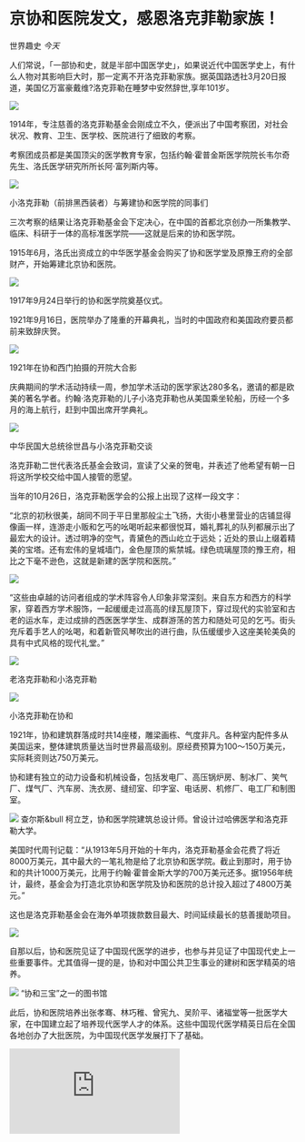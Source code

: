 # 京协和医院发文，感恩洛克菲勒家族！

<a id="profileBt"></a><a id="js_name"></a>世界趣史 _今天_


人们常说，「一部协和史，就是半部中国医学史」，如果说近代中国医学史上，有什么人物对其影响巨大时，那一定离不开洛克菲勒家族。据英国路透社3月20日报道，美国亿万富豪戴维?洛克菲勒在睡梦中安然辞世,享年101岁。

  

![](https://raw.githubusercontent.com/tpxipster/tpxGalaxy/master/vnote笔记汇/京协和医院发文，感恩洛克菲勒家族！.md/640_wx_fmt_jpeg_tp_webp_wxfrom_5_ab28f4ca2b754797a.webp)

  

1914年，专注慈善的洛克菲勒基金会刚成立不久，便派出了中国考察团，对社会状况、教育、卫生、医学校、医院进行了细致的考察。

  

考察团成员都是美国顶尖的医学教育专家，包括约翰·霍普金斯医学院院长韦尔奇先生、洛氏医学研究所所长阿·富列斯内等。

  

![](https://raw.githubusercontent.com/tpxipster/tpxGalaxy/master/vnote笔记汇/京协和医院发文，感恩洛克菲勒家族！.md/640_wx_fmt_jpeg_tp_webp_wxfrom_5_8a6ba35f54594bb88.webp)

小洛克菲勒（前排黑西装者）与筹建协和医学院的同事们

  

三次考察的结果让洛克菲勒基金会下定决心，在中国的首都北京创办一所集教学、临床、科研于一体的高标准医学院——这就是后来的协和医学院。

  

1915年6月，洛氏出资成立的中华医学基金会购买了协和医学堂及原豫王府的全部财产，开始筹建北京协和医院。

  

![](https://raw.githubusercontent.com/tpxipster/tpxGalaxy/master/vnote笔记汇/京协和医院发文，感恩洛克菲勒家族！.md/640_wx_fmt_jpeg_tp_webp_wxfrom_5_4f3aa3d499fa483c8.webp)

1917年9月24日举行的协和医学院奠基仪式。

  

1921年9月16日，医院举办了隆重的开幕典礼，当时的中国政府和美国政府要员都前来致辞庆贺。

  

![](https://raw.githubusercontent.com/tpxipster/tpxGalaxy/master/vnote笔记汇/京协和医院发文，感恩洛克菲勒家族！.md/640_wx_fmt_jpeg_tp_webp_wxfrom_5_0fbdf02e2c8a475e8.webp)

1921年在协和西门拍摄的开院大合影

  

庆典期间的学术活动持续一周，参加学术活动的医学家达280多名，邀请的都是欧美的著名学者。约翰·洛克菲勒的儿子小洛克菲勒也从美国乘坐轮船，历经一个多月的海上航行，赶到中国出席开学典礼。

  

![](https://raw.githubusercontent.com/tpxipster/tpxGalaxy/master/vnote笔记汇/京协和医院发文，感恩洛克菲勒家族！.md/640_wx_fmt_jpeg_tp_webp_wxfrom_5_a937a3b4bbcd43d3a.webp)

中华民国大总统徐世昌与小洛克菲勒交谈

  

洛克菲勒二世代表洛氏基金会致词，宣读了父亲的贺电，并表述了他希望有朝一日将这所学校交给中国人接管的愿望。

  

当年的10月26日，洛克菲勒医学会的公报上出现了这样一段文字：

“北京的初秋很美，胡同不同于平日里那般尘土飞扬，大街小巷里营业的店铺显得像画一样，连游走小贩和乞丐的吆喝听起来都很悦耳，婚礼葬礼的队列都展示出了最宏大的设计。透过明净的空气，青黛色的西山屹立于远处；近处的景山上缀着精美的宝塔。还有宏伟的皇城墙门，金色屋顶的紫禁城。绿色琉璃屋顶的豫王府，相比之下毫不逊色，这就是新建的医学院和医院。”

 ![](https://raw.githubusercontent.com/tpxipster/tpxGalaxy/master/vnote笔记汇/京协和医院发文，感恩洛克菲勒家族！.md/517580316244192.png)

“这些由卓越的访问者组成的学术阵容令人印象非常深刻。来自东方和西方的科学家，穿着西方学术服饰，一起缓缓走过高高的绿瓦屋顶下，穿过现代的实验室和古老的运水车，走过成排的西医医学学生、成群游荡的苦力和随处可见的乞丐。街头充斥着手艺人的吆喝，和着新管风琴吹出的进行曲，队伍缓缓步入这座美轮美奂的具有中式风格的现代礼堂。”

![](https://raw.githubusercontent.com/tpxipster/tpxGalaxy/master/vnote笔记汇/京协和医院发文，感恩洛克菲勒家族！.md/208210316232731.png)

老洛克菲勒和小洛克菲勒

![](https://raw.githubusercontent.com/tpxipster/tpxGalaxy/master/vnote笔记汇/京协和医院发文，感恩洛克菲勒家族！.md/560780216239737.png)

小洛克菲勒在协和

1921年，协和建筑群落成时共14座楼，雕梁画栋、气度非凡。各种室内配件多从美国运来，整体建筑质量达当时世界最高级别。原经费预算为100～150万美元，实际耗资则达750万美元。

  

协和建有独立的动力设备和机械设备，包括发电厂、高压锅炉房、制冰厂、笑气厂、煤气厂、汽车房、洗衣房、缝纫室、印字室、电话房、机修厂、电工厂和制图室。

 ![](https://raw.githubusercontent.com/tpxipster/tpxGalaxy/master/vnote笔记汇/京协和医院发文，感恩洛克菲勒家族！.md/384850116223656.png)
查尔斯&bull 柯立芝，协和医学院建筑总设计师。曾设计过哈佛医学和洛克菲勒大学。

美国时代周刊记载：“从1913年5月开始的十年内，洛克菲勒基金会花费了将近8000万美元，其中最大的一笔礼物是给了北京协和医学院。截止到那时，用于协和的共计1000万美元，比用于约翰·霍普金斯大学的700万美元还多。据1956年统计，最终，基金会为打造北京协和医学院及协和医院的总计投入超过了4800万美元。”

  

这也是洛克菲勒基金会在海外单项拨款数目最大、时间延续最长的慈善援助项目。

 ![](https://raw.githubusercontent.com/tpxipster/tpxGalaxy/master/vnote笔记汇/京协和医院发文，感恩洛克菲勒家族！.md/190370116244501.png)

自那以后，协和医院见证了中国现代医学的进步，也参与并见证了中国现代史上一些重要事件。尤其值得一提的是，协和对中国公共卫生事业的建树和医学精英的培养。

![](https://raw.githubusercontent.com/tpxipster/tpxGalaxy/master/vnote笔记汇/京协和医院发文，感恩洛克菲勒家族！.md/490850016251209.png)
“协和三宝”之一的图书馆

  

此后，协和医院培养出张孝骞、林巧稚、曾宪九、吴阶平、诸福堂等一批医学大家，在中国建立起了培养现代医学人才的体系。这些中国现代医学精英日后在全国各地创办了大批医院，为中国现代医学发展打下了基础。

  

![](https://raw.githubusercontent.com/tpxipster/tpxGalaxy/master/vnote笔记汇/京协和医院发文，感恩洛克菲勒家族！.md/gif_base64_iVBORw0KGgoAAAANSUhEU_9d03a3b3f07346158.htm)

